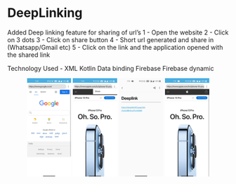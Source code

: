 # DeepLinking
Added Deep linking feature for sharing of url’s
1 - Open the website
2 - Click on 3 dots 
3 - Click on share button
4 - Short url generated and share in (Whatsapp/Gmail etc)
5 - Click on the link and the application opened with the shared link 

Technology Used - 
XML
Kotlin
Data binding
Firebase
Firebase dynamic



<p align="center">
 <img src="https://github.com/SakshamSharma2026/DeepLinking/blob/main/images/image_1.jpeg" width="20%" height="20%"/>
 <img src="https://github.com/SakshamSharma2026/DeepLinking/blob/main/images/image_2.jpeg" width="20%" height="20%"/>
 <img src="https://github.com/SakshamSharma2026/DeepLinking/blob/main/images/image_3.jpeg" width="20%" height="20%"/>
 <img src="https://github.com/SakshamSharma2026/DeepLinking/blob/main/images/image_4.jpeg" width="20%" height="20%"/>
</p>